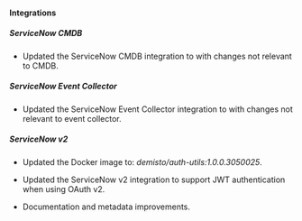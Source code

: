 
#### Integrations

##### ServiceNow CMDB

- Updated the ServiceNow CMDB integration to with changes not relevant to CMDB.

##### ServiceNow Event Collector

- Updated the ServiceNow Event Collector integration to with changes not relevant to event collector.

##### ServiceNow v2
- Updated the Docker image to: *demisto/auth-utils:1.0.0.3050025*.


- Updated the ServiceNow v2 integration to support JWT authentication when using OAuth v2.
- Documentation and metadata improvements.

